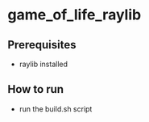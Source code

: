 # game_of_life_raylib


## Prerequisites
 
 - raylib installed
 
## How to run

 - run the build.sh script

